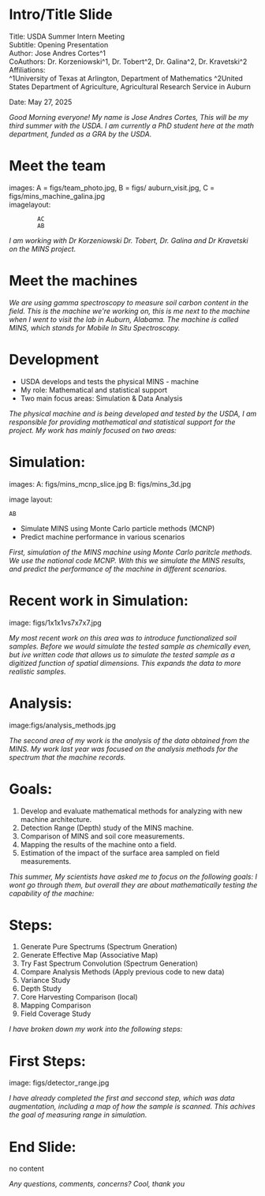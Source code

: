 # Intro/Title Slide

Title: USDA Summer Intern Meeting  
Subtitle: Opening Presentation  
Author: Jose Andres Cortes^1  
CoAuthors: Dr. Korzeniowski^1, Dr. Tobert^2, Dr. Galina^2, Dr. Kravetski^2
Affiliations:  
^1University of Texas at Arlington, Department of Mathematics
^2United States Department of Agriculture, Agricultural Research Service in Auburn

Date: May 27, 2025

*Good Morning everyone! My name is Jose Andres Cortes, This will be my third summer with the USDA. I am currently a PhD student here at the math department, funded as a GRA by the USDA.*

# Meet the team


images: A = figs/team_photo.jpg, B = figs/ auburn_visit.jpg, C = figs/mins_machine_galina.jpg  
imagelayout:
```
        AC
        AB
```

*I am working with Dr Korzeniowski Dr. Tobert, Dr. Galina and Dr Kravetski on the MINS project.* 

# Meet the machines

*We are using gamma spectroscopy to measure soil carbon content in the field. This is the machine we're working on, this is me next to the machine when I went to visit the lab in Auburn, Alabama. The machine is called MINS, which stands for Mobile In Situ Spectroscopy.*

# Development

- USDA develops and tests the physical MINS - machine
- My role: Mathematical and statistical support
- Two main focus areas: Simulation & Data Analysis

*The physical machine and is being developed and tested by the USDA, I am responsible for providing mathematical and statistical support for the project. My work has mainly focused on two areas:*

# Simulation:

images: A: figs/mins_mcnp_slice.jpg B: figs/mins_3d.jpg

image layout:
```
AB
```
- Simulate MINS using Monte Carlo particle methods (MCNP)
- Predict machine performance in various scenarios


*First, simulation of the MINS machine using Monte Carlo paritcle methods. We use the national code MCNP. With this we simulate the MINS results, and predict the performance of the machine in different scenarios.*

# Recent work in Simulation:

image: figs/1x1x1vs7x7x7.jpg

*My most recent work on this area was to introduce functionalized soil samples. Before we would simulate the tested sample as chemically even, but ive written code that allows us to simulate the tested sample as a digitized function of spatial dimensions. This expands the data to more realistic samples.*

# Analysis:

image:figs/analysis_methods.jpg

*The second area of my work is the analysis of the data obtained from the MINS. My work last year was focused on the analysis methods for the spectrum that the machine records.*

# Goals:


1. Develop and evaluate mathematical methods for analyzing with new machine architecture.
2. Detection Range (Depth) study of the MINS machine.
3. Comparison of MINS and soil core measurements.
4. Mapping the results of the machine onto a field.
5. Estimation of the impact of the surface area sampled on field measurements.

*This summer, My scientists have asked me to focus on the following goals: I wont go through them, but overall they are about mathematically testing the capability of the machine:*
# Steps:


1. Generate Pure Spectrums (Spectrum Gneration)
2. Generate Effective Map (Associative Map)
3. Try Fast Spectrum Convolution (Spectrum Generation)
4. Compare Analysis Methods (Apply previous code to new data)
5. Variance Study
6. Depth Study
7. Core Harvesting Comparison (local)
8. Mapping Comparison
9. Field Coverage Study

*I have broken down my work into the following steps:*

# First Steps:

image: figs/detector_range.jpg

*I have already completed the first and seccond step, which was data augmentation, including a map of how the sample is scanned. This achives the goal of measuring range in simulation.*


# End Slide:

no content

*Any questions, comments, concerns? Cool, thank you*